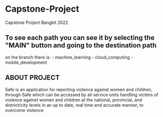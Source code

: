 # Capstone-Project
Capstone Project Bangkit 2022

<h2>To see each path you can see it by selecting the "MAIN" button and going to the destination path</h2>
on the branch there is: </n>
- machine_learning </n>
- cloud_computing </n>
- mobile_development </n>
</n>
</n>
<h2>ABOUT PROJECT</h2>
<p>Safe is an application for reporting violence against women and children, through Safe which can be accessed by all service units handling victims of violence against women and children at the national, provincial, and district/city levels in an up to date, real time and accurate manner, to overcome violence</p>
